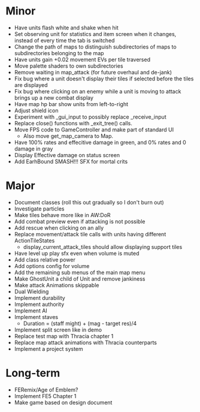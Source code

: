 # Minor
* Have units flash white and shake when hit
* Set observing unit for statistics and item screen when it changes,
instead of every time the tab is switched
* Change the path of maps to distinguish subdirectories of maps to subdirectories belonging to the map
* Have units gain +0.02 movement EVs per tile traversed
* Move palette shaders to own subdirectories
* Remove waiting in map_attack (for future overhaul and de-jank)
* Fix bug where a unit doesn't display their tiles if selected before the tiles are displayed
* Fix bug where clicking on an enemy while a unit is moving to attack brings up a new combat display
* Have map hp bar show units from left-to-right
* Adjust shield icon
* Experiment with _gui_input to possibly replace _receive_input
* Replace close() functions with _exit_tree() calls.
* Move FPS code to GameController and make part of standard UI
	* Also move get_map_camera to Map.
* Have 100% rates and effecitive damage in green, and 0% rates and 0 damage in gray
* Display Effective damage on status screen
* Add EarhBound SMASH!!! SFX for mortal crits

# Major
* Document classes (roll this out gradually so I don't burn out)
* Investigate particles
* Make tiles behave more like in AW:DoR
* Add combat preview even if attacking is not possible
* Add rescue when clicking on an ally
* Replace movement/attack tile calls with units having different ActionTileStates
	* display_current_attack_tiles should allow displaying support tiles
* Have level up play sfx even when volume is muted
* Add class relative power
* Add options config for volume
* Add the remaining sub menus of the main map menu
* Make GhostUnit a child of Unit and remove jankiness
* Make attack Animations skippable
* Dual Wielding
* Implement durability
* Implement authority
* Implement AI
* Implement staves
	* Duration = (staff might) + (mag - target res)/4
* Implement split screen like in demo
* Replace test map with Thracia chapter 1
* Replace map attack animations with Thracia counterparts
* Implement a project system

# Long-term
* FERemix/Age of Emblem?
* Implement FE5 Chapter 1
* Make game based on design document
